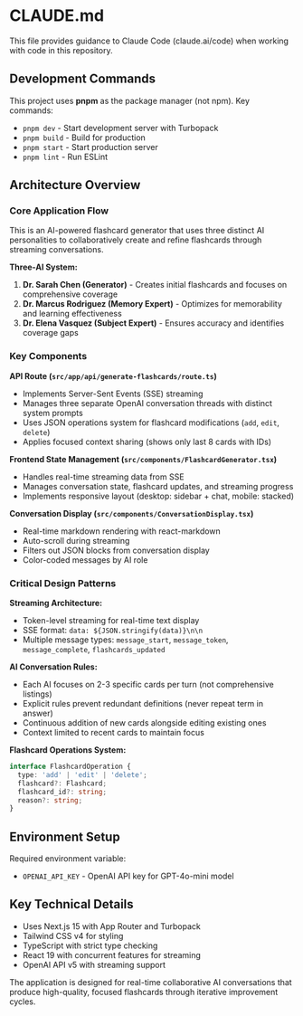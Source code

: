 # CLAUDE.md

This file provides guidance to Claude Code (claude.ai/code) when working with code in this repository.

## Development Commands

This project uses **pnpm** as the package manager (not npm). Key commands:

- `pnpm dev` - Start development server with Turbopack
- `pnpm build` - Build for production
- `pnpm start` - Start production server
- `pnpm lint` - Run ESLint

## Architecture Overview

### Core Application Flow
This is an AI-powered flashcard generator that uses three distinct AI personalities to collaboratively create and refine flashcards through streaming conversations.

**Three-AI System:**
1. **Dr. Sarah Chen (Generator)** - Creates initial flashcards and focuses on comprehensive coverage
2. **Dr. Marcus Rodriguez (Memory Expert)** - Optimizes for memorability and learning effectiveness  
3. **Dr. Elena Vasquez (Subject Expert)** - Ensures accuracy and identifies coverage gaps

### Key Components

**API Route (`src/app/api/generate-flashcards/route.ts`)**
- Implements Server-Sent Events (SSE) streaming
- Manages three separate OpenAI conversation threads with distinct system prompts
- Uses JSON operations system for flashcard modifications (`add`, `edit`, `delete`)
- Applies focused context sharing (shows only last 8 cards with IDs)

**Frontend State Management (`src/components/FlashcardGenerator.tsx`)**
- Handles real-time streaming data from SSE
- Manages conversation state, flashcard updates, and streaming progress
- Implements responsive layout (desktop: sidebar + chat, mobile: stacked)

**Conversation Display (`src/components/ConversationDisplay.tsx`)**
- Real-time markdown rendering with react-markdown
- Auto-scroll during streaming
- Filters out JSON blocks from conversation display
- Color-coded messages by AI role

### Critical Design Patterns

**Streaming Architecture:**
- Token-level streaming for real-time text display
- SSE format: `data: ${JSON.stringify(data)}\n\n`
- Multiple message types: `message_start`, `message_token`, `message_complete`, `flashcards_updated`

**AI Conversation Rules:**
- Each AI focuses on 2-3 specific cards per turn (not comprehensive listings)
- Explicit rules prevent redundant definitions (never repeat term in answer)
- Continuous addition of new cards alongside editing existing ones
- Context limited to recent cards to maintain focus

**Flashcard Operations System:**
```typescript
interface FlashcardOperation {
  type: 'add' | 'edit' | 'delete';
  flashcard?: Flashcard;
  flashcard_id?: string;
  reason?: string;
}
```

## Environment Setup

Required environment variable:
- `OPENAI_API_KEY` - OpenAI API key for GPT-4o-mini model

## Key Technical Details

- Uses Next.js 15 with App Router and Turbopack
- Tailwind CSS v4 for styling
- TypeScript with strict type checking
- React 19 with concurrent features for streaming
- OpenAI API v5 with streaming support

The application is designed for real-time collaborative AI conversations that produce high-quality, focused flashcards through iterative improvement cycles.